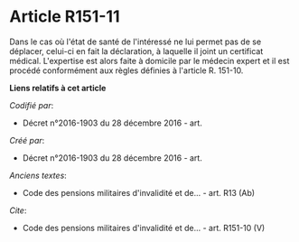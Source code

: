 # Article R151-11

Dans le cas où l'état de santé de l'intéressé ne lui permet pas de se déplacer, celui-ci en fait la déclaration, à laquelle
il joint un certificat médical. L'expertise est alors faite à domicile par le médecin expert et il est procédé conformément
aux règles définies à l'article R. 151-10.

**Liens relatifs à cet article**

_Codifié par_:

  - Décret n°2016-1903 du 28 décembre 2016 - art.

_Créé par_:

  - Décret n°2016-1903 du 28 décembre 2016 - art.

_Anciens textes_:

  - Code des pensions militaires d'invalidité et de... - art. R13 (Ab)

_Cite_:

  - Code des pensions militaires d'invalidité et de... - art. R151-10 (V)
